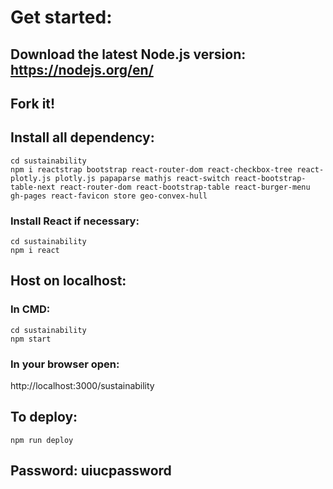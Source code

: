 # Get started:

## Download the latest Node.js version: https://nodejs.org/en/

## Fork it!

## Install all dependency:
``` shell
cd sustainability
npm i reactstrap bootstrap react-router-dom react-checkbox-tree react-plotly.js plotly.js papaparse mathjs react-switch react-bootstrap-table-next react-router-dom react-bootstrap-table react-burger-menu gh-pages react-favicon store geo-convex-hull
```
### Install React if necessary:
``` shell
cd sustainability
npm i react
```

## Host on localhost:
### In CMD:
``` shell
cd sustainability
npm start
```
### In your browser open:
http://localhost:3000/sustainability


## To deploy:
``` shell
npm run deploy
```

## Password: uiucpassword
